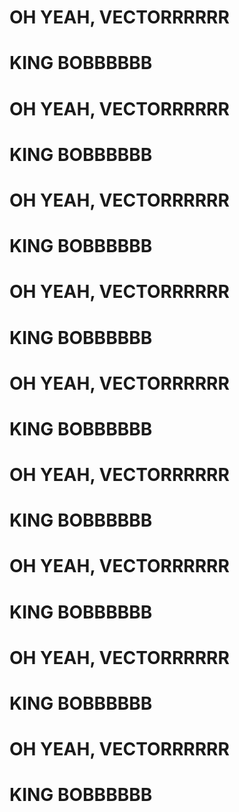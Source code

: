 # OH YEAH, VECTORRRRRR
# KING BOBBBBBB
# OH YEAH, VECTORRRRRR
# KING BOBBBBBB
# OH YEAH, VECTORRRRRR
# KING BOBBBBBB
# OH YEAH, VECTORRRRRR
# KING BOBBBBBB
# OH YEAH, VECTORRRRRR
# KING BOBBBBBB
# OH YEAH, VECTORRRRRR
# KING BOBBBBBB
# OH YEAH, VECTORRRRRR
# KING BOBBBBBB
# OH YEAH, VECTORRRRRR
# KING BOBBBBBB
# OH YEAH, VECTORRRRRR
# KING BOBBBBBB
